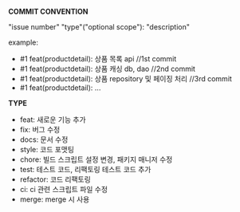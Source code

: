 **COMMIT CONVENTION**

"issue number" "type"("optional scope"): "description"

example:

- #1 feat(productdetail): 상품 목록 api                 //1st commit
- #1 feat(productdetail): 상품 캐싱 db, dao             //2nd commit
- #1 feat(productdetail): 상품 repository 및 페이징 처리  //3rd commit
- #1 feat(productdetail): ...


**TYPE**

- feat: 새로운 기능 추가
- fix: 버그 수정
- docs: 문서 수정
- style: 코드 포맷팅
- chore: 빌드 스크립트 설정 변경, 패키지 매니저 수정
- test: 테스트 코드, 리팩토링 테스트 코드 추가
- refactor: 코드 리팩토링
- ci: ci 관련 스크립트 파일 수정
- merge: merge 시 사용